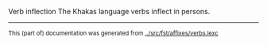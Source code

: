 Verb inflection
The Khakas language verbs inflect in persons.



* * *
<small>This (part of) documentation was generated from [../src/fst/affixes/verbs.lexc](http://github.com/giellalt/lang-kjh/blob/main/../src/fst/affixes/verbs.lexc)</small>